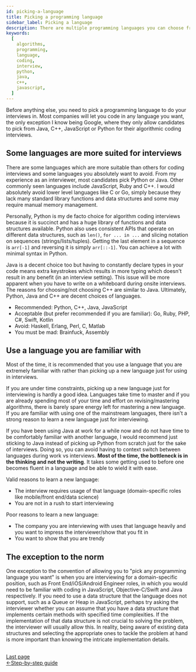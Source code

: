 ```yaml
---
id: picking-a-language
title: Picking a programming language
sidebar_label: Picking a language
description: There are multiple programming languages you can choose from for coding interviews, which should you pick?
keywords:
  [
    algorithms,
    programming,
    language,
    coding,
    interview,
    python,
    java,
    c++,
    javascript,
  ]
---
```


<head>
  <title>Which programming language is best for coding interviews? | Tech Interview Handbook</title>
  <meta property="og:title" content="Which programming language is best for coding interviews? | Tech Interview Handbook"/>
</head>

Before anything else, you need to pick a programming language to do your interviews in. Most companies will let you code in any language you want, the only exception I know being Google, where they only allow candidates to pick from Java, C++, JavaScript or Python for their algorithmic coding interviews.

## Some languages are more suited for interviews

There are some languages which are more suitable than others for coding interviews and some languages you absolutely want to avoid. From my experience as an interviewer, most candidates pick Python or Java. Other commonly seen languages include JavaScript, Ruby and C++. I would absolutely avoid lower level languages like C or Go, simply because they lack many standard library functions and data structures and some may require manual memory management.

Personally, Python is my de facto choice for algorithm coding interviews because it is succinct and has a huge library of functions and data structures available. Python also uses consistent APIs that operate on different data structures, such as `len()`, `for ... in ...` and slicing notation on sequences (strings/lists/tuples). Getting the last element in a sequence is `arr[-1]` and reversing it is simply `arr[::-1]`. You can achieve a lot with minimal syntax in Python.

Java is a decent choice too but having to constantly declare types in your code means extra keystrokes which results in more typing which doesn't result in any benefit (in an interview setting). This issue will be more apparent when you have to write on a whiteboard during onsite interviews. The reasons for choosing/not choosing C++ are similar to Java. Ultimately, Python, Java and C++ are decent choices of languages.

- Recommended: Python, C++, Java, JavaScript
- Acceptable (but prefer recommended if you are familiar): Go, Ruby, PHP, C#, Swift, Kotlin
- Avoid: Haskell, Erlang, Perl, C, Matlab
- You must be mad: Brainfuck, Assembly

## Use a language you are familiar with

Most of the time, it is recommended that you use a language that you are extremely familiar with rather than picking up a new language just for using in interviews.

If you are under time constraints, picking up a new language just for interviewing is hardly a good idea. Languages take time to master and if you are already spending most of your time and effort on revising/mastering algorithms, there is barely spare energy left for mastering a new language. If you are familiar with using one of the mainstream languages, there isn't a strong reason to learn a new language just for interviewing.

If you have been using Java at work for a while now and do not have time to be comfortably familiar with another language, I would recommend just sticking to Java instead of picking up Python from scratch just for the sake of interviews. Doing so, you can avoid having to context switch between languages during work vs interviews. **Most of the time, the bottleneck is in the thinking and not the writing**. It takes some getting used to before one becomes fluent in a language and be able to wield it with ease.

Valid reasons to learn a new language:

- The interview requires usage of that language (domain-specific roles like mobile/front end/data science)
- You are not in a rush to start interviewing

Poor reasons to learn a new language:

- The company you are interviewing with uses that language heavily and you want to impress the interviewer/show that you fit in
- You want to show that you are trendy

## The exception to the norm

One exception to the convention of allowing you to "pick any programming language you want" is when you are interviewing for a domain-specific position, such as Front End/iOS/Android Engineer roles, in which you would need to be familiar with coding in JavaScript, Objective-C/Swift and Java respectively. If you need to use a data structure that the language does not support, such as a Queue or Heap in JavaScript, perhaps try asking the interviewer whether you can assume that you have a data structure that implements certain methods with specified time complexities. If the implementation of that data structure is not crucial to solving the problem, the interviewer will usually allow this. In reality, being aware of existing data structures and selecting the appropriate ones to tackle the problem at hand is more important than knowing the intricate implementation details.

##
<nav class="pagination-nav docusaurus-mt-lg" aria-label="Docs pages navigation">
    <div class="pagination-nav__item">
        <a class="pagination-nav__link root_sa74" href="/coding-interview/">
            <div class="pagination-nav__sublabel">Last page</div>
            <div class="pagination-nav__label"><span class="arrow_Btdn">←</span>Step-by-step guide</div>
        </a>
    </div>
</nav>
